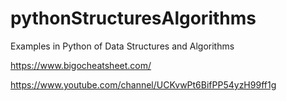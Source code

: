 # pythonStructuresAlgorithms

Examples in Python of Data Structures and Algorithms 

https://www.bigocheatsheet.com/

https://www.youtube.com/channel/UCKvwPt6BifPP54yzH99ff1g




